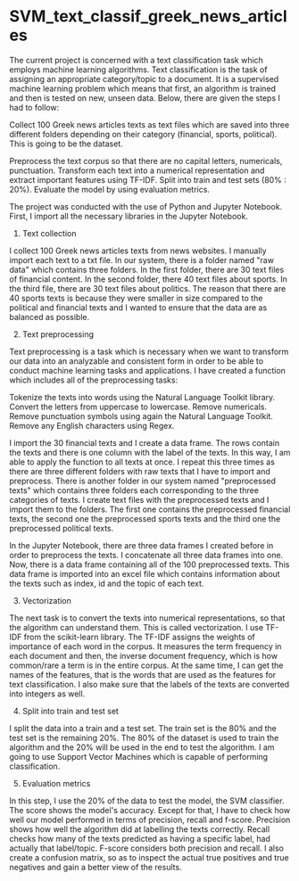 # SVM_text_classif_greek_news_articles



The current project is concerned with a text classification task which employs machine learning algorithms. Text classification is the task of assigning an appropriate category/topic to a document. It is a supervised machine learning problem which means that first, an algorithm is trained and then is tested on new, unseen data. Below, there are given the steps I had to follow:

Collect 100 Greek news articles texts as text files which are saved into three different folders depending on their category (financial, sports, political). This is going to be the dataset.

Preprocess the text corpus so that there are no capital letters, numericals, punctuation.
Transform each text into a numerical representation and extract important features using TF-IDF.
Split into train and test sets (80\% : 20\%).
Evaluate the model by using evaluation metrics.

The project was conducted with the use of Python and Jupyter Notebook. First, I import all the necessary libraries in the Jupyter Notebook.

1. Text collection

I collect 100 Greek news articles texts from news websites. I manually import each text to a txt file. In our system, there is a folder named "raw data" which contains three folders. In the first folder, there are 30 text files of financial content. In the second folder, there 40 text files about sports. In the third file, there are 30 text files about politics. The reason that there are 40 sports texts is because they were smaller in size compared to the political and financial texts and I wanted to ensure that the data are as balanced as possible.

2. Text preprocessing

Text preprocessing is a task which is necessary when we want to transform our data into an analyzable and consistent form in order to be able to conduct machine learning tasks and applications. I have created a function which includes all of the preprocessing tasks:

Tokenize the texts into words using the Natural Language Toolkit library.
Convert the letters from uppercase to lowercase.
Remove numericals.
Remove punctuation symbols using again the Natural Language Toolkit.
Remove any English characters using Regex.


I import the 30 financial texts and I create a data frame. The rows contain the texts and there is one column with the label of the texts. In this way, I am able to apply the function to all texts at once. I repeat this three times as there are three different folders with raw texts that I have to import and preprocess. There is another folder in our system named "preprocessed texts" which contains three folders each corresponding to the three categories of texts. I create text files with the preprocessed texts and I import them to the folders. The first one contains the preprocessed financial texts, the second one the preprocessed sports texts and the third one the preprocessed political texts. 

In the Jupyter Notebook, there are three data frames I created before in order to preprocess the texts. I concatenate all three data frames into one. Now, there is a data frame containing all of the 100 preprocessed texts. This data frame is imported into an excel file which contains information about the texts such as index, id and the topic of each text.

3. Vectorization

The next task is to convert the texts into numerical representations, so that the algorithm can understand them. This is called vectorization. I use TF-IDF from the scikit-learn library. The TF-IDF assigns the weights of importance of each word in the corpus. It measures the term frequency in each document and then, the inverse document frequency, which is how common/rare a term is in the entire corpus. At the same time, I can get the names of the features, that is the words that are used as the features for text classification. I also make sure that the labels of the texts are converted into integers as well.

4. Split into train and test set

I split the data into a train and a test set. The train set is the 80\% and the test set is the remaining 20\%. The 80\% of the dataset is used to train the algorithm and the 20\% will be used in the end to test the algorithm. I am going to use Support Vector Machines which is capable of performing classification.

 
5. Evaluation metrics 
 
In this step, I use the 20\% of the data to test the model, the SVM classifier. The score shows the model's accuracy. Except for that, I have to check how well our model performed in terms of precision, recall and f-score. Precision shows how well the algorithm did at labelling the texts correctly. Recall checks how many of the texts predicted as having a specific label, had actually that label/topic. F-score considers both precision and recall. I also create a confusion matrix, so as to inspect the actual true positives and true negatives and gain a better view of the results.


